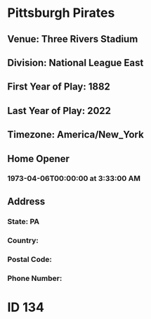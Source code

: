 # Pittsburgh Pirates
## Venue: Three Rivers Stadium
## Division: National League East
## First Year of Play: 1882
## Last Year of Play: 2022
## Timezone: America/New_York
## Home Opener
### 1973-04-06T00:00:00 at 3:33:00 AM
## Address
### 
### State: PA
### Country: 
### Postal Code: 
### Phone Number: 
# ID 134